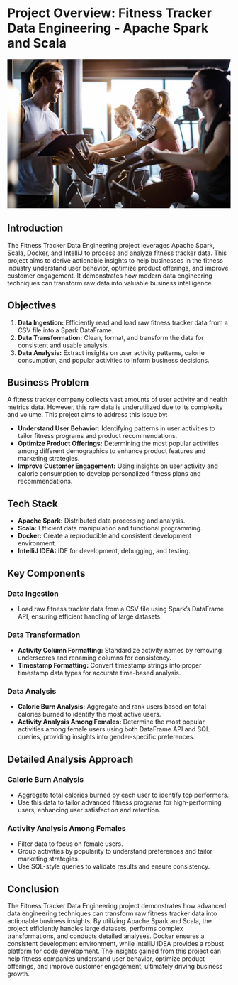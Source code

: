 # Project Overview: Fitness Tracker Data Engineering - Apache Spark and Scala
 
![Fitness Image](images/fitness_image.jpg)

## Introduction
The Fitness Tracker Data Engineering project leverages Apache Spark, Scala, Docker, and IntelliJ to process and analyze fitness tracker data. This project aims to derive actionable insights to help businesses in the fitness industry understand user behavior, optimize product offerings, and improve customer engagement. It demonstrates how modern data engineering techniques can transform raw data into valuable business intelligence.

## Objectives
1. **Data Ingestion:** Efficiently read and load raw fitness tracker data from a CSV file into a Spark DataFrame.
2. **Data Transformation:** Clean, format, and transform the data for consistent and usable analysis.
3. **Data Analysis:** Extract insights on user activity patterns, calorie consumption, and popular activities to inform business decisions.

## Business Problem
A fitness tracker company collects vast amounts of user activity and health metrics data. However, this raw data is underutilized due to its complexity and volume. This project aims to address this issue by:
- **Understand User Behavior:** Identifying patterns in user activities to tailor fitness programs and product recommendations.
- **Optimize Product Offerings:** Determining the most popular activities among different demographics to enhance product features and marketing strategies.
- **Improve Customer Engagement:** Using insights on user activity and calorie consumption to develop personalized fitness plans and recommendations.

## Tech Stack
- **Apache Spark:** Distributed data processing and analysis.
- **Scala:** Efficient data manipulation and functional programming.
- **Docker:** Create a reproducible and consistent development environment.
- **IntelliJ IDEA:** IDE for development, debugging, and testing.

## Key Components

### Data Ingestion
- Load raw fitness tracker data from a CSV file using Spark’s DataFrame API, ensuring efficient handling of large datasets.

### Data Transformation
- **Activity Column Formatting:** Standardize activity names by removing underscores and renaming columns for consistency.
- **Timestamp Formatting:** Convert timestamp strings into proper timestamp data types for accurate time-based analysis.

### Data Analysis
- **Calorie Burn Analysis:** Aggregate and rank users based on total calories burned to identify the most active users.
- **Activity Analysis Among Females:** Determine the most popular activities among female users using both DataFrame API and SQL queries, providing insights into gender-specific preferences.

## Detailed Analysis Approach

### Calorie Burn Analysis
- Aggregate total calories burned by each user to identify top performers.
- Use this data to tailor advanced fitness programs for high-performing users, enhancing user satisfaction and retention.

### Activity Analysis Among Females
- Filter data to focus on female users.
- Group activities by popularity to understand preferences and tailor marketing strategies.
- Use SQL-style queries to validate results and ensure consistency.

## Conclusion
The Fitness Tracker Data Engineering project demonstrates how advanced data engineering techniques can transform raw fitness tracker data into actionable business insights. By utilizing Apache Spark and Scala, the project efficiently handles large datasets, performs complex transformations, and conducts detailed analyses. Docker ensures a consistent development environment, while IntelliJ IDEA provides a robust platform for code development. The insights gained from this project can help fitness companies understand user behavior, optimize product offerings, and improve customer engagement, ultimately driving business growth.

